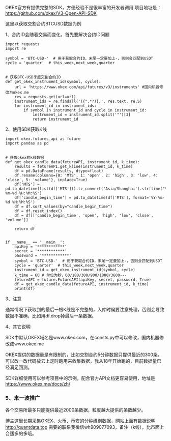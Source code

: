 OKEX官方有提供完整的SDK，方便经验不是很丰富的开发者调用
项目地址是：https://github.com/okex/V3-Open-API-SDK

这里以获取交割合约BTCUSD数据为例

1、合约ID会随着交易而变化，首先要解决合约ID问题
```
import requests
import re
 
symbol = 'BTC-USD-'  # 用于获取合约ID，末尾一定要加上-，否则会匹配到USDT
cycle = 'quarter'  # this_week,next_week,quarter
 
 
# 获取BTC-USD季度交割合约ID
def get_okex_instrument_id(symbol, cycle):
    url = 'https://www.okex.com/api/futures/v3/instruments' #国内机器修改为okex.me
    res = requests.get(url=url)
    instrument_ids = re.findall('({".*?)},', res.text, re.S)
    for instrument_id in instrument_ids:
        if symbol in instrument_id and cycle in instrument_id:
            instrument_id = instrument_id.split('"')[3]
            return instrument_id
```
2、使用SDK获取K线
```
import okex.futures_api as future
import pandas as pd
 
 
# 获取okex的k线数据
def get_okex_candle_data(fetureAPI, instrument_id, k_time):
    results = fetureAPI.get_kline(instrument_id, k_time)
    df = pd.DataFrame(results, dtype=float)
    df.rename(columns={0: 'MTS', 1: 'open', 2: 'high', 3: 'low', 4: 'close', 5: 'volume'}, inplace=True)
    df['MTS'] = pd.to_datetime(list(df['MTS'])).tz_convert('Asia/Shanghai').strftime("%Y-%m-%d %H:%M:%S")
    df['candle_begin_time'] = pd.to_datetime(df['MTS'], format='%Y-%m-%d %H:%M:%S')
    df = df.sort_values(by="candle_begin_time")
    df = df.reset_index()
    df = df[['candle_begin_time', 'open', 'high', 'low', 'close', 'volume']]
 
    return df
 
 
if __name__ == '__main__':
    apiKey = '************'
    secret = '************'
    password = '************'
    symbol = 'BTC-USD-'  # 用于获取合约ID，末尾一定要加上-，否则会匹配到USDT
    cycle = 'quarter'  # this_week,next_week,quarter
    instrument_id = get_okex_instrument_id(symbol, cycle)
    k_time = 60 # 单位为秒，60/180/300/900/1800/3600---
    fetureAPI = future.FutureAPI(apiKey, secret, password, True)
    df = get_okex_candle_data(fetureAPI, instrument_id, k_time)
    print(df)
```

3、注意

通常情况下获取到的最后一根K线是不完整的，入库时候要注意处理，否则会导致数据不准确，比如用df.drop掉最后一条数据。

4、其它说明

SDK中默认OKEX域名是www.okex.com，在consts.py中可以修改，国内机器修改成www.okex.me

OKEX提供的数据量是有限制的，比如交割合约5分钟数据只提供最近的300条，可以改一改代码放云上定时跑用来收集数据，我从18年开始跑的，目前数据量已经满足回测。

SDK详细使用可以参考项目中的示例，配合官方API文档更容易使用，地址是 https://www.okex.me/docs/zh/

 

### 5、来一波推广

各个交易所最多只能提供最近2000条数据，粒度越大提供的条数越少。

博主这里长期采集OKEX、火币、币安的分钟级别数据，网站上面有数据说明 http://quantdata.top  需要的联系我微信wh909077093，备注（k线），比市面上合适多的多哦。
